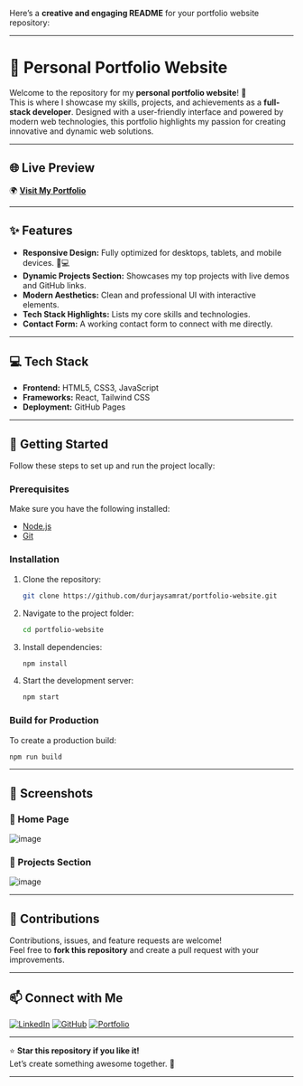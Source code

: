 Here’s a **creative and engaging README** for your portfolio website repository:

---

# 🌟 Personal Portfolio Website  

Welcome to the repository for my **personal portfolio website**! 🎉  
This is where I showcase my skills, projects, and achievements as a **full-stack developer**. Designed with a user-friendly interface and powered by modern web technologies, this portfolio highlights my passion for creating innovative and dynamic web solutions.

---

## 🌐 Live Preview  

🌍 **[Visit My Portfolio](https://durjaysamrat.github.io/portfolio-website/)**  

---

## ✨ Features  

- **Responsive Design:** Fully optimized for desktops, tablets, and mobile devices. 📱💻  
- **Dynamic Projects Section:** Showcases my top projects with live demos and GitHub links.  
- **Modern Aesthetics:** Clean and professional UI with interactive elements.  
- **Tech Stack Highlights:** Lists my core skills and technologies.  
- **Contact Form:** A working contact form to connect with me directly.  

---

## 💻 Tech Stack  

- **Frontend:** HTML5, CSS3, JavaScript  
- **Frameworks:** React, Tailwind CSS  
- **Deployment:** GitHub Pages  

---

## 🚀 Getting Started  

Follow these steps to set up and run the project locally:  

### Prerequisites  
Make sure you have the following installed:  
- [Node.js](https://nodejs.org/)  
- [Git](https://git-scm.com/)  

### Installation  
1. Clone the repository:  
   ```bash  
   git clone https://github.com/durjaysamrat/portfolio-website.git  
   ```  
2. Navigate to the project folder:  
   ```bash  
   cd portfolio-website  
   ```  
3. Install dependencies:  
   ```bash  
   npm install  
   ```  
4. Start the development server:  
   ```bash  
   npm start  
   ```  

### Build for Production  
To create a production build:  
```bash  
npm run build  
```  

---

## 📸 Screenshots  

### 🌟 Home Page  
![image](https://github.com/user-attachments/assets/800a4b53-7c33-4eba-acdb-e3dfc1afa614)

### 📂 Projects Section  
![image](https://github.com/user-attachments/assets/303275fe-ba88-4fba-b9eb-c0035c32f96f)

---

## 🤝 Contributions  

Contributions, issues, and feature requests are welcome!  
Feel free to **fork this repository** and create a pull request with your improvements.  

---

## 📫 Connect with Me  

[![LinkedIn](https://img.shields.io/badge/LinkedIn-%230077B5?style=for-the-badge&logo=linkedin&logoColor=white)](https://linkedin.com/in/durjay-samrat)  [![GitHub](https://img.shields.io/badge/GitHub-%23121011?style=for-the-badge&logo=github&logoColor=white)](https://github.com/durjaysamrat)  [![Portfolio](https://img.shields.io/badge/Portfolio-%23121011?style=for-the-badge&logo=firefox&logoColor=white)](https://durjaysamrat.github.io/portfolio-website/)  

---

⭐ **Star this repository if you like it!**  
Let’s create something awesome together. 🚀  

---
